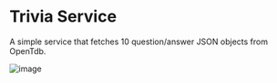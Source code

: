 # Trivia Service
A simple service that fetches 10 question/answer JSON objects from OpenTdb.

![image](https://github.com/user-attachments/assets/1587622a-244c-47b6-92e7-54275dad42dd)

